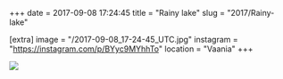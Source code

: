 +++
date = 2017-09-08 17:24:45
title = "Rainy lake"
slug = "2017/Rainy-lake"

[extra]
image = "/2017-09-08_17-24-45_UTC.jpg"
instagram = "https://instagram.com/p/BYyc9MYhhTo"
location = "Vaania"
+++

<img src="/2017-09-08_17-24-45_UTC.jpg" />
